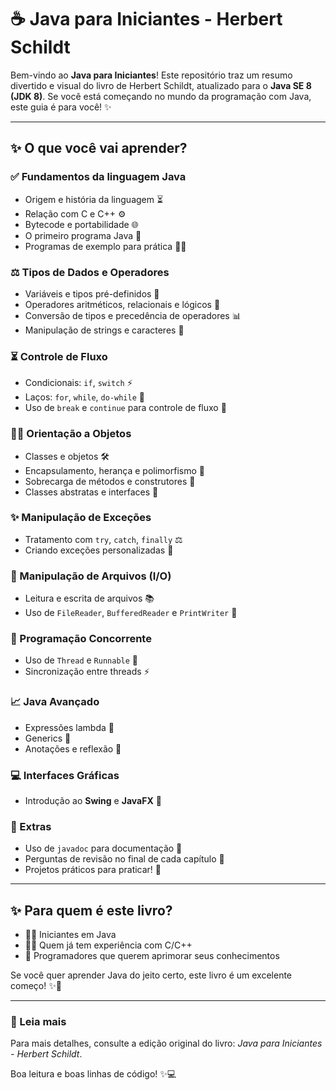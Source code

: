 # ☕ Java para Iniciantes - Herbert Schildt

Bem-vindo ao **Java para Iniciantes**! Este repositório traz um resumo divertido e visual do livro de Herbert Schildt, atualizado para o **Java SE 8 (JDK 8)**. Se você está começando no mundo da programação com Java, este guia é para você! ✨

---

## ✨ O que você vai aprender?

### ✅ Fundamentos da linguagem Java
- Origem e história da linguagem ⏳
- Relação com C e C++ ⚙️
- Bytecode e portabilidade 🌐
- O primeiro programa Java 📝
- Programas de exemplo para prática 🧑‍🔧

### ⚖️ Tipos de Dados e Operadores
- Variáveis e tipos pré-definidos 🤖
- Operadores aritméticos, relacionais e lógicos 🌟
- Conversão de tipos e precedência de operadores 📊
- Manipulação de strings e caracteres 📝

### ⏳ Controle de Fluxo
- Condicionais: `if`, `switch` ⚡
- Laços: `for`, `while`, `do-while` 🔧
- Uso de `break` e `continue` para controle de fluxo 🔄

### 🧑‍♀️ Orientação a Objetos
- Classes e objetos 🛠️
- Encapsulamento, herança e polimorfismo 🔧
- Sobrecarga de métodos e construtores 🎨
- Classes abstratas e interfaces 🎉

### ✨ Manipulação de Exceções
- Tratamento com `try`, `catch`, `finally` ⚖️
- Criando exceções personalizadas 🎨

### 🔧 Manipulação de Arquivos (I/O)
- Leitura e escrita de arquivos 📚
- Uso de `FileReader`, `BufferedReader` e `PrintWriter` 🔖

### 🔄 Programação Concorrente
- Uso de `Thread` e `Runnable` 🔄
- Sincronização entre threads ⚡

### 📈 Java Avançado
- Expressões lambda 🤖
- Generics 🔧
- Anotações e reflexão 🔮

### 💻 Interfaces Gráficas
- Introdução ao **Swing** e **JavaFX** 🎨

### 🌌 Extras
- Uso de `javadoc` para documentação 📝
- Perguntas de revisão no final de cada capítulo 🌟
- Projetos práticos para praticar! 🤖

---

## ✨ Para quem é este livro?
- 👨‍🎓 Iniciantes em Java
- 👨‍🔧 Quem já tem experiência com C/C++
- 🔮 Programadores que querem aprimorar seus conhecimentos

Se você quer aprender Java do jeito certo, este livro é um excelente começo! ✨🚀

---

### 📖 Leia mais
Para mais detalhes, consulte a edição original do livro: *Java para Iniciantes - Herbert Schildt*.

Boa leitura e boas linhas de código! ✨💻
